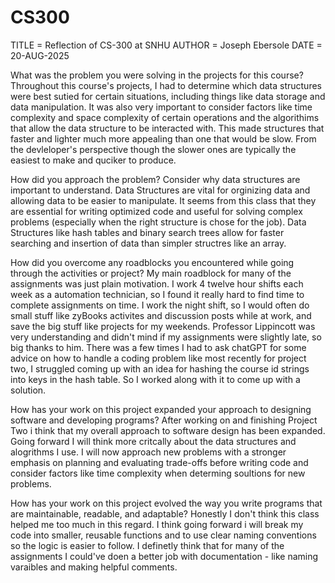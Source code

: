 # CS300

TITLE = Reflection of CS-300 at SNHU
AUTHOR = Joseph Ebersole
DATE = 20-AUG-2025


What was the problem you were solving in the projects for this course?
Throughout this course's projects, I had to determine which data structures were best sutied for certain situations, including things like data storage and data manipulation. It was also very important to consider factors like time complexity and space complexity of certain operations and the algorithims that allow the data structure to be interacted with. This made structures that faster and lighter much more appealing than one that would be slow. From the devleloper's perspective though the slower ones are typically the easiest to make and quciker to produce.  


How did you approach the problem? Consider why data structures are important to understand.
Data Structures are vital for orginizing data and allowing data to be easier to manipulate. It seems from this class that they are essential for writing optimized code and useful for solving complex problems (especially when the right structure is chose for the job). Data Structures like hash tables and binary search trees allow for faster searching and insertion of data than simpler structres like an array. 


How did you overcome any roadblocks you encountered while going through the activities or project?
My main roadblock for many of the assignments was just plain motivation. I work 4 twelve hour shifts each week as a automation technician, so I found it really hard to find time to complete assignments on time. I work the night shift, so I would often do small stuff like zyBooks activites and discussion posts while at work, and save the big stuff like projects for my weekends. Professor Lippincott was very understanding and didn't mind if my assignments were slightly late, so big thanks to him. There was a few times I had to ask chatGPT for some advice on how to handle a coding problem like most recently for project two, I struggled coming up with an idea for hashing the course id strings into keys in the hash table. So I worked along with it to come up with a solution.  


How has your work on this project expanded your approach to designing software and developing programs?
After working on and finishing Project Two i think that my overall approach to software design has been expanded. Going forward I will think more critcally about the data structures and alogrithms I use. I will now approach new problems with a stronger emphasis on planning and evaluating trade-offs before writing code and consider factors like time complexity when determing soultions for new problems. 


How has your work on this project evolved the way you write programs that are maintainable, readable, and adaptable?
Honestly I don't think this class helped me too much in this regard. I think going forward i will break my code into smaller, reusable functions and to use clear naming conventions so the logic is easier to follow. I definetly think that for many of the assignments I could've doen a better job with documentation - like naming varaibles and making helpful comments. 



